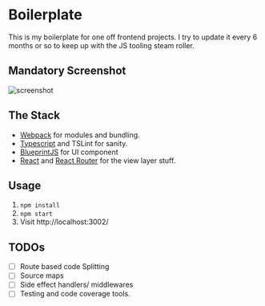 # Boilerplate

This is my boilerplate for one off frontend projects.
I try to update it every 6 months or so to keep up with the JS tooling steam roller.

## Mandatory Screenshot

![screenshot](screenshot.png)

## The Stack


 * [Webpack](https://webpack.github.io/) for modules and bundling.
 * [Typescript](https://www.typescriptlang.org/) and TSLint for sanity.
 * [BlueprintJS](http://blueprintjs.com/) for UI component
 * [React](https://facebook.github.io/react/) and [React Router](https://github.com/ReactTraining/react-router) for the view layer stuff.

## Usage

 1. `npm install`
 2. `npm start`
 3. Visit http://localhost:3002/

## TODOs

 - [ ] Route based code Splitting
 - [ ] Source maps
 - [ ] Side effect handlers/ middlewares
 - [ ] Testing and code coverage tools.

